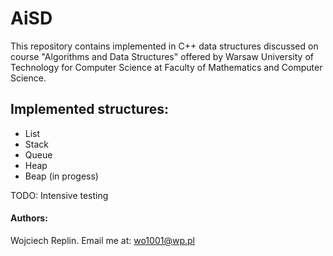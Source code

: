 # AiSD
This repository contains implemented in C++ data structures discussed on course "Algorithms and Data Structures" offered by Warsaw University of Technology for Computer Science at Faculty of Mathematics and Computer Science.
## Implemented structures:
* List
* Stack
* Queue
* Heap
* Beap (in progess)

TODO: Intensive testing
#### Authors:
Wojciech Replin. Email me at: wo1001@wp.pl
